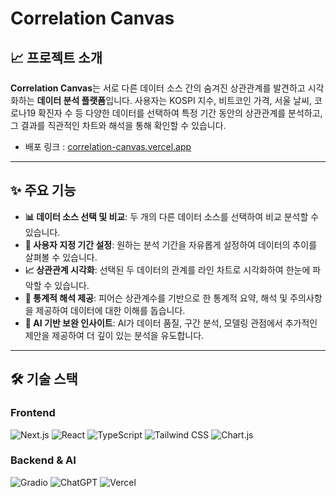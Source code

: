 # Correlation Canvas

## 📈 프로젝트 소개

**Correlation Canvas**는 서로 다른 데이터 소스 간의 숨겨진 상관관계를 발견하고 시각화하는 **데이터 분석 플랫폼**입니다. 사용자는 KOSPI 지수, 비트코인 가격, 서울 날씨, 코로나19 확진자 수 등 다양한 데이터를 선택하여 특정 기간 동안의 상관관계를 분석하고, 그 결과를 직관적인 차트와 해석을 통해 확인할 수 있습니다.

* 배포 링크 : [correlation-canvas.vercel.app](https://correlation-canvas.vercel.app)

---

## ✨ 주요 기능

* **📊 데이터 소스 선택 및 비교**: 두 개의 다른 데이터 소스를 선택하여 비교 분석할 수 있습니다.
* **📅 사용자 지정 기간 설정**: 원하는 분석 기간을 자유롭게 설정하여 데이터의 추이를 살펴볼 수 있습니다.
* **📈 상관관계 시각화**: 선택된 두 데이터의 관계를 라인 차트로 시각화하여 한눈에 파악할 수 있습니다.
* **📝 통계적 해석 제공**: 피어슨 상관계수를 기반으로 한 통계적 요약, 해석 및 주의사항을 제공하여 데이터에 대한 이해를 돕습니다.
* **🧠 AI 기반 보완 인사이트**: AI가 데이터 품질, 구간 분석, 모델링 관점에서 추가적인 제안을 제공하여 더 깊이 있는 분석을 유도합니다.

---

## 🛠️ 기술 스택

### Frontend

![Next.js](https://img.shields.io/badge/Next.js-000000?style=badge&logo=next.js&logoColor=white)
![React](https://img.shields.io/badge/React-61DAFB?style=badge&logo=react&logoColor=black)
![TypeScript](https://img.shields.io/badge/TypeScript-3178C6?style=badge&logo=typescript&logoColor=white)
![Tailwind CSS](https://img.shields.io/badge/Tailwind_CSS-38B2AC?style=badge&logo=tailwind-css&logoColor=white)
![Chart.js](https://img.shields.io/badge/Chart.js-FF6384?style=badge&logo=chart.js&logoColor=white)

### Backend & AI

![Gradio](https://img.shields.io/badge/Gradio-FF7C05?style=badge&logo=gradio&logoColor=white)
![ChatGPT](https://img.shields.io/badge/ChatGPT-74AA9C?style=badge&logo=openai&logoColor=white)
![Vercel](https://img.shields.io/badge/Vercel-000000?style=badge&logo=vercel&logoColor=white)